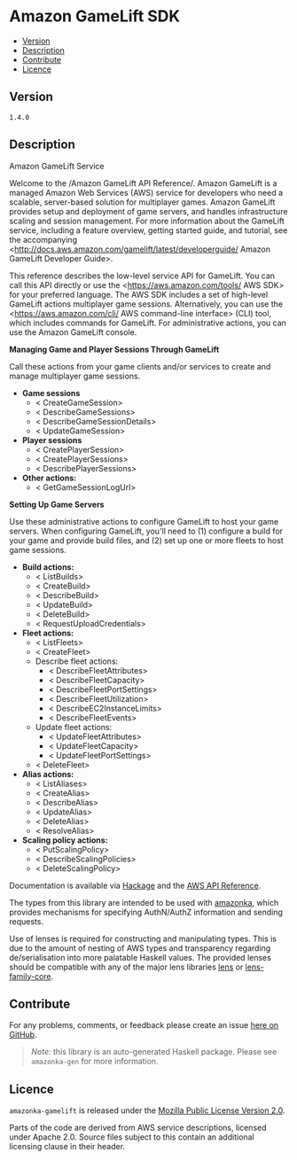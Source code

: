 # Amazon GameLift SDK

* [Version](#version)
* [Description](#description)
* [Contribute](#contribute)
* [Licence](#licence)


## Version

`1.4.0`


## Description

Amazon GameLift Service

Welcome to the /Amazon GameLift API Reference/. Amazon GameLift is a
managed Amazon Web Services (AWS) service for developers who need a
scalable, server-based solution for multiplayer games. Amazon GameLift
provides setup and deployment of game servers, and handles
infrastructure scaling and session management. For more information
about the GameLift service, including a feature overview, getting
started guide, and tutorial, see the accompanying
<http://docs.aws.amazon.com/gamelift/latest/developerguide/ Amazon GameLift Developer Guide>.

This reference describes the low-level service API for GameLift. You can
call this API directly or use the
<https://aws.amazon.com/tools/ AWS SDK> for your preferred language. The
AWS SDK includes a set of high-level GameLift actions multiplayer game
sessions. Alternatively, you can use the
<https://aws.amazon.com/cli/ AWS command-line interface> (CLI) tool,
which includes commands for GameLift. For administrative actions, you
can use the Amazon GameLift console.

__Managing Game and Player Sessions Through GameLift__

Call these actions from your game clients and\/or services to create and
manage multiplayer game sessions.

-   __Game sessions__
    -   < CreateGameSession>
    -   < DescribeGameSessions>
    -   < DescribeGameSessionDetails>
    -   < UpdateGameSession>
-   __Player sessions__
    -   < CreatePlayerSession>
    -   < CreatePlayerSessions>
    -   < DescribePlayerSessions>
-   __Other actions:__
    -   < GetGameSessionLogUrl>

__Setting Up Game Servers__

Use these administrative actions to configure GameLift to host your game
servers. When configuring GameLift, you\'ll need to (1) configure a
build for your game and provide build files, and (2) set up one or more
fleets to host game sessions.

-   __Build actions:__
    -   < ListBuilds>
    -   < CreateBuild>
    -   < DescribeBuild>
    -   < UpdateBuild>
    -   < DeleteBuild>
    -   < RequestUploadCredentials>
-   __Fleet actions:__
    -   < ListFleets>
    -   < CreateFleet>
    -   Describe fleet actions:
        -   < DescribeFleetAttributes>
        -   < DescribeFleetCapacity>
        -   < DescribeFleetPortSettings>
        -   < DescribeFleetUtilization>
        -   < DescribeEC2InstanceLimits>
        -   < DescribeFleetEvents>
    -   Update fleet actions:
        -   < UpdateFleetAttributes>
        -   < UpdateFleetCapacity>
        -   < UpdateFleetPortSettings>
    -   < DeleteFleet>
-   __Alias actions:__
    -   < ListAliases>
    -   < CreateAlias>
    -   < DescribeAlias>
    -   < UpdateAlias>
    -   < DeleteAlias>
    -   < ResolveAlias>
-   __Scaling policy actions:__
    -   < PutScalingPolicy>
    -   < DescribeScalingPolicies>
    -   < DeleteScalingPolicy>

Documentation is available via [Hackage](http://hackage.haskell.org/package/amazonka-gamelift)
and the [AWS API Reference](https://aws.amazon.com/documentation/).

The types from this library are intended to be used with [amazonka](http://hackage.haskell.org/package/amazonka),
which provides mechanisms for specifying AuthN/AuthZ information and sending requests.

Use of lenses is required for constructing and manipulating types.
This is due to the amount of nesting of AWS types and transparency regarding
de/serialisation into more palatable Haskell values.
The provided lenses should be compatible with any of the major lens libraries
[lens](http://hackage.haskell.org/package/lens) or [lens-family-core](http://hackage.haskell.org/package/lens-family-core).

## Contribute

For any problems, comments, or feedback please create an issue [here on GitHub](https://github.com/brendanhay/amazonka/issues).

> _Note:_ this library is an auto-generated Haskell package. Please see `amazonka-gen` for more information.


## Licence

`amazonka-gamelift` is released under the [Mozilla Public License Version 2.0](http://www.mozilla.org/MPL/).

Parts of the code are derived from AWS service descriptions, licensed under Apache 2.0.
Source files subject to this contain an additional licensing clause in their header.
